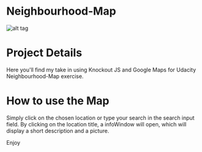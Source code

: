 # Neighbourhood-Map
![alt tag]()

# Project Details
Here you'll find my take in using Knockout JS and Google Maps for Udacity Neighbourhood-Map exercise.

# How to use the Map
Simply click on the chosen location or type your search in the search input field. By clicking on the location title, a infoWindow will open, which will display a short description and a picture. 

Enjoy 
